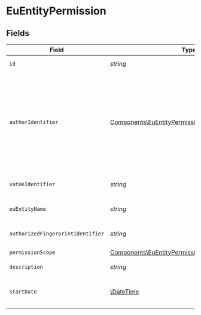# EuEntityPermission


## Fields

| Field                                                                                                                                                                     | Type                                                                                                                                                                      | Required                                                                                                                                                                  | Description                                                                                                                                                               |
| ------------------------------------------------------------------------------------------------------------------------------------------------------------------------- | ------------------------------------------------------------------------------------------------------------------------------------------------------------------------- | ------------------------------------------------------------------------------------------------------------------------------------------------------------------------- | ------------------------------------------------------------------------------------------------------------------------------------------------------------------------- |
| `id`                                                                                                                                                                      | *string*                                                                                                                                                                  | :heavy_check_mark:                                                                                                                                                        | Identyfikator uprawnienia.                                                                                                                                                |
| `authorIdentifier`                                                                                                                                                        | [Components\EuEntityPermissionAuthorIdentifier](../../Models/Components/EuEntityPermissionAuthorIdentifier.md)                                                            | :heavy_check_mark:                                                                                                                                                        | Identyfikator uprawniającego.<br/>\| Type \| Value \|<br/>\| --- \| --- \|<br/>\| Nip \| 10 cyfrowy numer NIP \|<br/>\| Pesel \| 11 cyfrowy numer PESEL \|<br/>\| Fingerprint \| Odcisk palca certyfikatu \| |
| `vatUeIdentifier`                                                                                                                                                         | *string*                                                                                                                                                                  | :heavy_check_mark:                                                                                                                                                        | Identyfikator podmiotu unijnego.                                                                                                                                          |
| `euEntityName`                                                                                                                                                            | *string*                                                                                                                                                                  | :heavy_check_mark:                                                                                                                                                        | Nazwa podmiotu unijnego.                                                                                                                                                  |
| `authorizedFingerprintIdentifier`                                                                                                                                         | *string*                                                                                                                                                                  | :heavy_check_mark:                                                                                                                                                        | Uprawniony odcisk palca certyfikatu.                                                                                                                                      |
| `permissionScope`                                                                                                                                                         | [Components\EuEntityPermissionsQueryPermissionType](../../Models/Components/EuEntityPermissionsQueryPermissionType.md)                                                    | :heavy_check_mark:                                                                                                                                                        | Uprawnienie.                                                                                                                                                              |
| `description`                                                                                                                                                             | *string*                                                                                                                                                                  | :heavy_check_mark:                                                                                                                                                        | Opis uprawnienia.                                                                                                                                                         |
| `startDate`                                                                                                                                                               | [\DateTime](https://www.php.net/manual/en/class.datetime.php)                                                                                                             | :heavy_check_mark:                                                                                                                                                        | Data rozpoczęcia obowiązywania uprawnienia.                                                                                                                               |